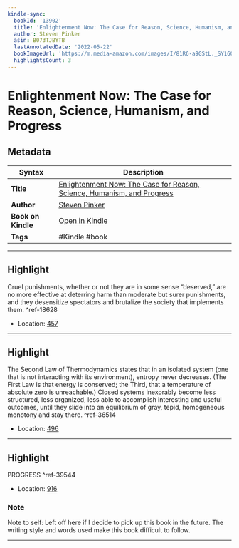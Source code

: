```yaml
---
kindle-sync:
  bookId: '13902'
  title: 'Enlightenment Now: The Case for Reason, Science, Humanism, and Progress'
  author: Steven Pinker
  asin: B073TJBYTB
  lastAnnotatedDate: '2022-05-22'
  bookImageUrl: 'https://m.media-amazon.com/images/I/81R6-a9GStL._SY160.jpg'
  highlightsCount: 3
---
```

# Enlightenment Now: The Case for Reason, Science, Humanism, and Progress

## Metadata

| Syntax | Description |
| ---------- | ---------- |
| **Title** | [Enlightenment Now: The Case for Reason, Science, Humanism, and Progress](https://www.amazon.com/dp/B073TJBYTB) |
| **Author** | [Steven Pinker](https://www.amazon.comundefined) |
| **Book on Kindle** | <a href="kindle://book?action=open&asin=B073TJBYTB" target="_blank">Open in Kindle</a> |
| **Tags** | #Kindle #book |

---

## Highlight

Cruel punishments, whether or not they are in some sense “deserved,” are no more effective at deterring harm than moderate but surer punishments, and they desensitize spectators and brutalize the society that implements them. ^ref-18628

- Location: [457](kindle://book?action=open&asin=B073TJBYTB&location=457)

---
## Highlight

The Second Law of Thermodynamics states that in an isolated system (one that is not interacting with its environment), entropy never decreases. (The First Law is that energy is conserved; the Third, that a temperature of absolute zero is unreachable.) Closed systems inexorably become less structured, less organized, less able to accomplish interesting and useful outcomes, until they slide into an equilibrium of gray, tepid, homogeneous monotony and stay there. ^ref-36514

- Location: [496](kindle://book?action=open&asin=B073TJBYTB&location=496)

---
## Highlight

PROGRESS ^ref-39544

- Location: [916](kindle://book?action=open&asin=B073TJBYTB&location=916)

### Note
Note to self: Left off here if I decide to pick up this book in the future. The writing style and words used make this book difficult to follow.

---

